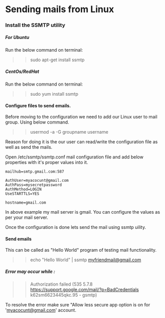 # Sending mails from Linux


### Install the SSMTP utility

##### For Ubuntu

Run the below command on terminal:


>> sudo apt-get install ssmtp


##### CentOs/RedHat

Run the below command on terminal: 

>> sudo yum install ssmtp


#### Configure files to send emails.

Before moving to the configuration we need to add our Linux user to mail group. Using below command.
>> usermod -a -G groupname username

Reason for doing it is the our user can read/write the configuration file as well as send the mails.


Open  /etc/ssmtp/ssmtp.conf mail configuration file and add below properties with it's proper values into it.

```
mailhub=smtp.gmail.com:587

AuthUser=myacocunt@gmail.com
AuthPass=mysecretpassword
AuthMethod=LOGIN
UseSTARTTLS=YES

hostname=gmail.com

```

In above example my mail server is gmail. You can configure the values as per your mail server.

Once the configuration is done lets send the mail using ssmtp uility.


#### Send emails

This can be called as "Hello World" program of testing mail functionality. 

>> echo "Hello World" \| ssmtp myfriendmail@gmail.com



##### Error may occur while :

 
>> Authorization failed (535 5.7.8 https://support.google.com/mail/?p=BadCredentials k62sm6623445qkc.95 - gsmtp)



To resolve the error make sure "Allow less secure app option is on for 'myacocunt@gmail.com' account.



